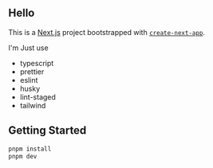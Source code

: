 ## Hello

This is a [Next.js](https://nextjs.org) project bootstrapped with [`create-next-app`](https://nextjs.org/docs/app/api-reference/cli/create-next-app).

I'm Just use

- typescript
- prettier
- eslint
- husky
- lint-staged
- tailwind

## Getting Started

```bash
pnpm install
pnpm dev
```
